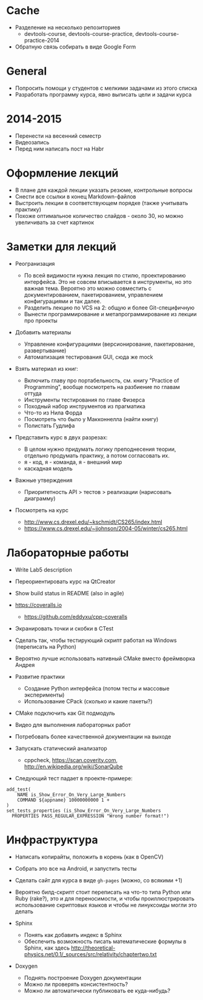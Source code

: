 # Cache
  - Разделение на несколько репозиториев
    - devtools-course, devtools-course-practice, devtools-course-practice-2014
  - Обратную связь собирать в виде Google Form

# General
  - Попросить помощи у студентов с мелкими задачами из этого списка
  - Разработать программу курса, явно выписать цели и задачи курса

# 2014-2015
  - Перенести на весенний семестр
  - Видеозапись
  - Перед ним написать пост на Habr

# Оформление лекций
  - В плане для каждой лекции указать резюме, контрольные вопросы
  - Снести все ссылки в конец Markdown-файлов
  - Выстроить лекции в соответствующем порядке (также учитывать практику)
  - Похоже оптимальное количество слайдов - около 30, но можно увеличивать за
    счет картинок

# Заметки для лекций

  - Реогранизация
    - По всей видимости нужна лекция по стилю, проектированию интерфейса. Это не
      совсем вписывается в инструменты, но это важная тема. Вероятно это можно
      совместить с документированием, пакетированием, управлением
      конфигурациями и так далее.
    - Разделить лекцию по VCS на 2: общую и более Git-специфичную
    - Вынести программирование и метапрограммирование из лекции про проекты

  - Добавить материалы
    - Управление конфигурациями (версионирование, пакетирование, развертывание)
    - Автоматизация тестирования GUI, сюда же mock

  - Взять материал из книг:
    - Включить главу про портабельность, см. книгу "Practice of Programming",
      вообще посмотреть на разбиение по главам оттуда
    - Инструменты тестирования по главе Физерса
    - Походный набор инструментов из прагматика
    - Что-то из Нила Форда
    - Посмотреть что было у Макконнелла (найти книгу)
    - Полистать Гудлифа

  - Представить курс в двух разрезах:
    - В целом нужно придумать логику преподнесения теории, отдельно продумать
      практику, а потом согласовать их.
    - я - код, я - команда, я - внешний мир
    - каскадная модель
  - Важные утверждения
    - Приоритетность API > тестов > реализации (нарисовать диаграмму)

  - Посмотреть на курс
    - <http://www.cs.drexel.edu/~kschmidt/CS265/index.html>
    - <https://www.cs.drexel.edu/~jjohnson/2004-05/winter/cs265.html>

# Лабораторные работы
  - Write Lab5 description
  - Переориентировать курс на QtCreator
  - Show build status in README (also in agile)
  - <https://coveralls.io>
    - <https://github.com/eddyxu/cpp-coveralls>
  - Экранировать точки и скобки в CTest
  - Сделать так, чтобы тестирующий скрипт работал на Windows (переписать на Python)
  - Вероятно лучше использовать нативный CMake вместо фреймворка Андрея

  - Развитие практики
    - Создание Python интерфейса (потом тесты и массовые эксперименты)
    - Использование CPack (сколько и какие пакеты?)
  
  - CMake подключить как Git подмодуль
  - Видео для выполнения лабораторных работ
  - Потребовать более качественной документации на выходе
  - Запускать статический анализатор
    - cppcheck, <https://scan.coverity.com>, <http://en.wikipedia.org/wiki/SonarQube>

  - Следующий тест падает в проекте-примере:

```
add_test(
    NAME is_Show_Error_On_Very_Large_Numbers
    COMMAND ${appname} 10000000000 1 +
)
set_tests_properties (is_Show_Error_On_Very_Large_Numbers
  PROPERTIES PASS_REGULAR_EXPRESSION "Wrong number format!")
```

# Инфраструктура
  - Написать копирайты, положить в корень (как в OpenCV)
  - Собрать это все на Android, и запустить тесты
  - Сделать сайт для курса в виде `gh-pages` (можно, со всякими +1)
  - Вероятно билд-скрипт стоит переписать на что-то типа Python или Ruby
    (rake?), это и для переносимости, и чтобы проиллюстрировать использование
    скриптовых языков и чтобы не линуксоиды могли это делать

  - Sphinx
    - Понять как добавить индекс в Sphinx
    - Обеспечить возможность писать математические формулы в Sphinx, как здесь
      <http://theoretical-physics.net/0.1/_sources/src/relativity/chaptertwo.txt>
  - Doxygen
    - Поднять построение Doxygen документации
    - Можно ли проверять консистентность?
    - Можно ли автоматически публиковать ее куда-нибудь?
